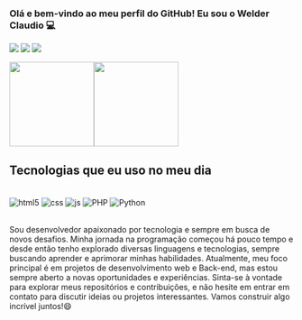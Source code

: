 ### Olá e bem-vindo ao meu perfil do GitHub! Eu sou o Welder Claudio 💻

  <a href="https://instagram.com/elderscrols3" target="_blank">
   <img src="https://img.shields.io/badge/-Instagram-%23E4405F?style=for-the-badge&logo=instagram&logoColor=white" target="_blank"></a>
  <a href = "mailto:welder.carlos53@gmail.com">
   <img src="https://img.shields.io/badge/-Gmail-%23333?style=for-the-badge&logo=gmail&logoColor=white" target="_blank"></a>
  <a href="https://www.linkedin.com/in/welderc" target="_blank">
   <img src="https://img.shields.io/badge/-LinkedIn-%230077B5?style=for-the-badge&logo=linkedin&logoColor=white" target="_blank"></a>

<img height="150" src="https://github-readme-stats.vercel.app/api?username=elderScrols&show_icons=true&theme=transparent"><img height="150" src="https://github-readme-stats.vercel.app/api/top-langs/?username=elderScrols&layout=compact&show_icons=true&theme=transparent">

## Tecnologias que eu uso no meu dia

<div style="display: inline_block"><br/>
   <img align="center"alt="html5" src="https://img.shields.io/badge/HTML5-E34F26?style=for-the-badge&logo=html5&logoColor=white" />
   <img align="center"alt="css" src="https://img.shields.io/badge/CSS-239120?&style=for-the-badge&logo=css3&logoColor=white" />
   <img align="center"alt="js" src="https://img.shields.io/badge/JavaScript-F7DF1E?style=for-the-badge&logo=javascript&logoColor=black" />
   <img align="center"alt="PHP" src="https://img.shields.io/badge/PHP-777BB4?style=for-the-badge&logo=php&logoColor=white" />
   <img align="center"alt="Python" src="https://img.shields.io/badge/Python-3776AB?style=for-the-badge&logo=python&logoColor=white" />
</div><br>

Sou desenvolvedor apaixonado por tecnologia e sempre em busca de novos desafios. Minha jornada na programação começou há pouco tempo e desde então tenho explorado diversas linguagens e tecnologias, sempre buscando aprender e aprimorar minhas habilidades. Atualmente, meu foco principal é em projetos de desenvolvimento web e Back-end, mas estou sempre aberto a novas oportunidades e experiências. Sinta-se à vontade para explorar meus repositórios e contribuições, e não hesite em entrar em contato para discutir ideias ou projetos interessantes. Vamos construir algo incrível juntos!😄
   
   

